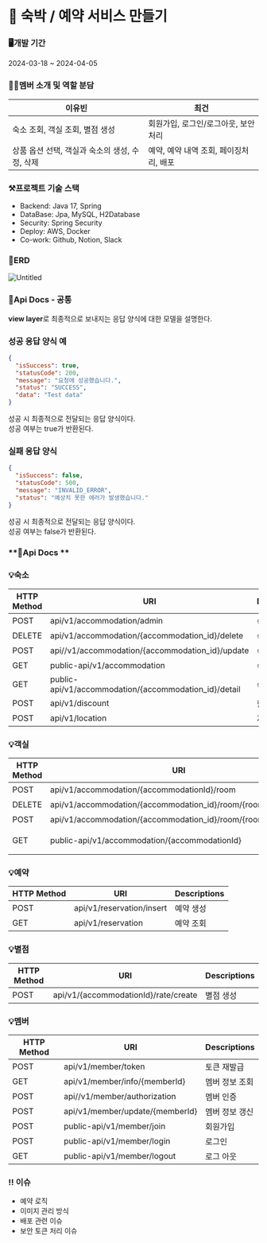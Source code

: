 # **💒 숙박 / 예약 서비스 만들기**


### **🖥️개발 기간**
2024-03-18 ~ 2024-04-05

### **👨‍💻멤버 소개 및 역할 분담**
| 이유빈 | 최건 |
| ------------ | ------------- |
| 숙소 조회, 객실 조회, 별점 생성| 회원가입, 로그인/로그아웃, 보안 처리|
| 상품 옵션 선택, 객실과 숙소의 생성, 수정, 삭제| 예약, 예약 내역 조회, 페이징처리, 배포|

### **⚒️프로젝트 기술 스택**
- Backend: Java 17, Spring
- DataBase: Jpa, MySQL, H2Database
- Security: Spring Security
- Deploy: AWS, Docker
- Co-work: Github, Notion, Slack

### **📝ERD**
![Untitled](https://github.com/Woohahalife/KDT_BE7_Mini-Project/assets/110414025/f28f3821-807d-47de-b558-3fc488fe2904)

### **📄Api Docs ‐ 공통**

**view layer**로 최종적으로 보내지는 응답 양식에 대한 모델을 설명한다.

### 성공 응답 양식 예
```json
{
  "isSuccess": true,
  "statusCode": 200,
  "message": "요청에 성공했습니다.",
  "status": "SUCCESS",
  "data": "Test data"
}
```

성공 시 최종적으로 전달되는 응답 양식이다.<br/>
성공 여부는 true가 반환된다.

### 실패 응답 양식
```json
{
  "isSuccess": false,
  "statusCode": 500,
  "message": "INVALID_ERROR",
  "status": "예상치 못한 에러가 발생했습니다."
}
```

성공 시 최종적으로 전달되는 응답 양식이다.<br/>
성공 여부는 false가 반환된다.

### **📄Api Docs **
### 💡숙소

HTTP Method | URI | Descriptions
 -- | -- | -- 
POST | api/v1/accommodation/admin | 숙소 생성
DELETE | api/v1/accommodation/{accommodation_id}/delete | 숙소 삭제
POST | api//v1/accommodation/{accommodation_id}/update | 숙소 수정
GET | public-api/v1/accommodation | 숙소 전체 조회
GET | public-api/v1/accommodation/{accommodation_id}/detail | 숙소 단건 조회
POST | api/v1/discount | 할인율 생성
POST | api/v1/location | 지역 생성

### 💡객실
HTTP Method | URI | Descriptions
 -- | -- | -- 
POST | api/v1/accommodation/{accommodationId}/room | 객실 생성
DELETE | api/v1/accommodation/{accommodation_id}/room/{room_id}/delete | 객실 삭제
POST | api/v1/accommodation/{accommodation_id}/room/{room_id}/update | 객실 수정
GET | public-api/v1/accommodation/{accommodationId} | 숙소에 따른 객실 조회

### 💡예약
HTTP Method | URI | Descriptions
 -- | -- | -- 
POST | api/v1/reservation/insert | 예약 생성
GET | api/v1/reservation | 예약 조회

### 💡별점
HTTP Method | URI | Descriptions
 -- | -- | -- 
POST | api/v1/{accommodationId}/rate/create | 별점 생성

### 💡멤버
HTTP Method | URI | Descriptions
 -- | -- | -- 
POST | api/v1/member/token | 토큰 재발급
GET | api/v1/member/info/{memberId} | 멤버 정보 조회
POST | api//v1/member/authorization | 멤버 인증
POST | api/v1/member/update/{memberId} | 멤버 정보 갱신
POST | public-api/v1/member/join | 회원가입
POST | public-api/v1/member/login | 로그인
GET | public-api/v1/member/logout | 로그 아웃

### ‼️ 이슈
- 예약 로직
- 이미지 관리 방식
- 배포 관련 이슈
- 보안 토큰 처리 이슈


